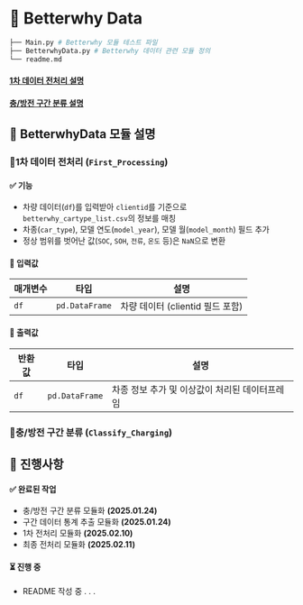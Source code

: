 # 🚗 Betterwhy Data
```bash
├── Main.py # Betterwhy 모듈 테스트 파일
├── BetterwhyData.py # Betterwhy 데이터 관련 모듈 정의
└── readme.md
```
#### [1차 데이터 전처리 설명](#first_processing)
#### [충/방전 구간 분류 설명](#classify_charging)

## 📌 BetterwhyData 모듈 설명
### **🔹1차 데이터 전처리** (`First_Processing`)
<a id="first_processing"></a>

#### ✅ 기능
- 차량 데이터(`df`)를 입력받아 `clientid`를 기준으로 `betterwhy_cartype_list.csv`의 정보를 매칭
- 차종(`car_type`), 모델 연도(`model_year`), 모델 월(`model_month`) 필드 추가
- 정상 범위를 벗어난 값(`SOC`, `SOH`, `전류`, `온도` 등)은 `NaN`으로 변환

#### 🔹 입력값
| 매개변수 | 타입 | 설명 |
|-|-|-|
| `df`| `pd.DataFrame`|차량 데이터 (clientid 필드 포함)|

#### 🔹 출력값
| 반환값 | 타입 | 설명 |
|-|-|-|
| `df`| `pd.DataFrame`|차종 정보 추가 및 이상값이 처리된 데이터프레임|

### **🔹충/방전 구간 분류** (`Classify_Charging`)
<a id="classify_charging"></a>

## 📝 진행사항
#### ✅ 완료된 작업
-  충/방전 구간 분류 모듈화 **(2025.01.24)**
-  구간 데이터 통계 추출 모듈화 **(2025.01.24)**
-  1차 전처리 모듈화 **(2025.02.10)**
-  최종 전처리 모듈화 **(2025.02.11)**
  
#### ⏳ 진행 중
- README 작성 중 . . .

